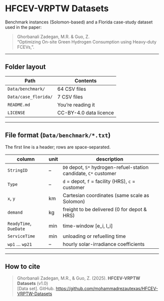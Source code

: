 # HFCEV-VRPTW Datasets

Benchmark instances (Solomon-based) and a Florida case-study dataset
used in the paper:

> Ghorbanali Zadegan, M.R. & Guo, Z.  
> “Optimizing On-site Green Hydrogen Consumption using Heavy-duty FCEVs,”.

---

## Folder layout
| Path | Contents |
|------|----------|
| `Data/benchmark/` | 64 CSV files 
| `Data/case_florida/` | 7 CSV files
| `README.md` | You’re reading it |
| `LICENSE` | CC-BY-4.0 data licence |

---

## File format (`Data/benchmark/*.txt`)

The first line is a header; rows are space-separated.

| column | unit | description |
|--------|------|-------------|
| `StringID` | – | `D0` depot, `S*` hydrogen-refuel-station candidate, `C*` customer |
| `Type` | – | `d` = depot, `f` = facility (HRS), `c` = customer |
| `x`, `y` | km | Cartesian coordinates (same scale as Solomon) |
| `demand` | kg | freight to be delivered (0 for depot & HRS) |
| `ReadyTime`, `DueDate` | min | time-window \[e\_i, l\_i] |
| `ServiceTime` | min | unloading or refuelling time |
| `wp1` … `wp21` | – | hourly solar-irradiance coefficients 
---

## How to cite

> Ghorbanali Zadegan, M.R., & Guo, Z. (2025). **HFCEV-VRPTW Datasets** (v1.0)  
> [Data set]. GitHub. <https://github.com/mohammadrezautexas/HFCEV-VRPTW-Datasets>

